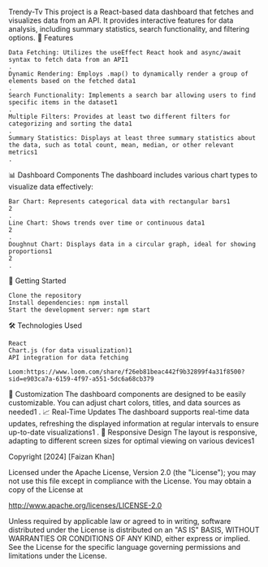 Trendy-Tv
This project is a React-based data dashboard that fetches and visualizes data from an API. It provides interactive features for data analysis, including summary statistics, search functionality, and filtering options.
🎯 Features

    Data Fetching: Utilizes the useEffect React hook and async/await syntax to fetch data from an API1
    .
    Dynamic Rendering: Employs .map() to dynamically render a group of elements based on the fetched data1
    .
    Search Functionality: Implements a search bar allowing users to find specific items in the dataset1
    .
    Multiple Filters: Provides at least two different filters for categorizing and sorting the data1
    .
    Summary Statistics: Displays at least three summary statistics about the data, such as total count, mean, median, or other relevant metrics1
    .

📊 Dashboard Components
The dashboard includes various chart types to visualize data effectively:

    Bar Chart: Represents categorical data with rectangular bars1
    2
    .
    Line Chart: Shows trends over time or continuous data1
    2
    .
    Doughnut Chart: Displays data in a circular graph, ideal for showing proportions1
    2
    .

🚀 Getting Started

    Clone the repository
    Install dependencies: npm install
    Start the development server: npm start

🛠️ Technologies Used

    React
    Chart.js (for data visualization)1
    API integration for data fetching

    Loom:https://www.loom.com/share/f26eb81beac442f9b32899f4a31f8500?sid=e903ca7a-6159-4f97-a551-5dc6a68cb379

🔧 Customization
The dashboard components are designed to be easily customizable. You can adjust chart colors, titles, and data sources as needed1
.
📈 Real-Time Updates
The dashboard supports real-time data updates, refreshing the displayed information at regular intervals to ensure up-to-date visualizations1
.
🎨 Responsive Design
The layout is responsive, adapting to different screen sizes for optimal viewing on various devices1

Copyright [2024] [Faizan Khan]

Licensed under the Apache License, Version 2.0 (the "License"); you may not use this file except in compliance with the License. You may obtain a copy of the License at

http://www.apache.org/licenses/LICENSE-2.0

Unless required by applicable law or agreed to in writing, software distributed under the License is distributed on an "AS IS" BASIS, WITHOUT WARRANTIES OR CONDITIONS OF ANY KIND, either express or implied. See the License for the specific language governing permissions and limitations under the License.
